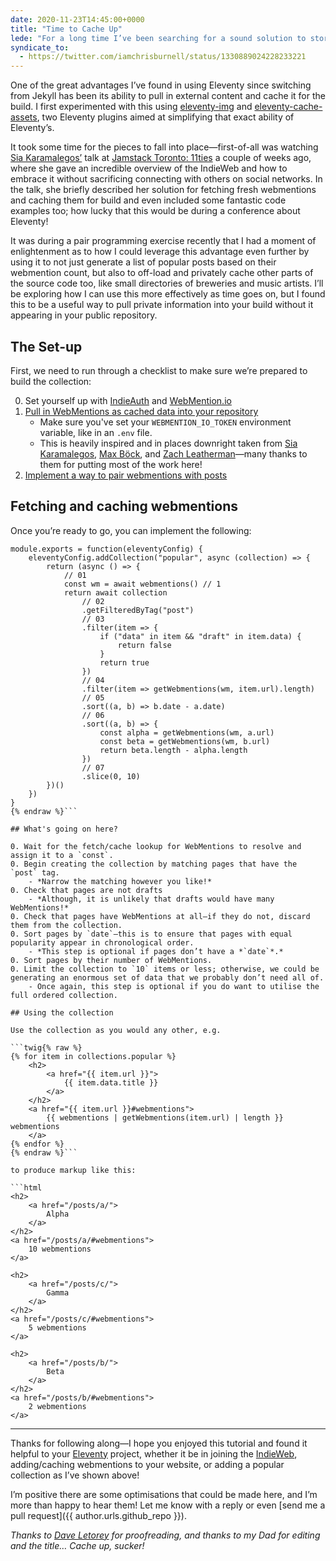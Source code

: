 ```yaml
---
date: 2020-11-23T14:45:00+0000
title: "Time to Cache Up"
lede: "For a long time I’ve been searching for a sound solution to storing the entire webmention history of my blog, as packaging it up with the rest of the repository was not cutting it for me. Enter the world of async."
syndicate_to:
  - https://twitter.com/iamchrisburnell/status/1330889024228233221
---
```


One of the great advantages I’ve found in using Eleventy since switching from Jekyll has been its ability to pull in external content and cache it for the build. I first experimented with this using [eleventy-img](https://github.com/11ty/eleventy-img) and [eleventy-cache-assets](https://github.com/11ty/eleventy-cache-assets), two Eleventy plugins aimed at simplifying that exact ability of Eleventy’s.

It took some time for the pieces to fall into place—first-of-all was watching [Sia Karamalegos’](https://sia.codes/) talk at [Jamstack Toronto: 11ties](/note/1603756300/) a couple of weeks ago, where she gave an incredible overview of the IndieWeb and how to embrace it without sacrificing connecting with others on social networks. In the talk, she briefly described her solution for fetching fresh webmentions and caching them for build and even included some fantastic code examples too; how lucky that this would be during a conference about Eleventy!

It was during a pair programming exercise recently that I had a moment of enlightenment as to how I could leverage this advantage even further by using it to not just generate a list of popular posts based on their webmention count, but also to off-load and privately cache other parts of the source code too, like small directories of breweries and music artists. I’ll be exploring how I can use this more effectively as time goes on, but I found this to be a useful way to pull private information into your build without it appearing in your public repository.


## The Set-up

First, we need to run through a checklist to make sure we’re prepared to build the collection:

0. Set yourself up with [IndieAuth](https://indieauth.com/) and [WebMention.io](https://webmention.io/)
0. [Pull in WebMentions as cached data into your repository](https://gist.github.com/chrisburnell/4e29dcf84431808b6c915d87a3b5790e)
    - Make sure you've set your `WEBMENTION_IO_TOKEN` environment variable, like in an `.env` file.
    - This is heavily inspired and in places downright taken from [Sia Karamalegos](https://sia.codes/posts/webmentions-eleventy-in-depth/), [Max Böck](https://github.com/maxboeck/eleventy-webmentions/blob/master/_data/webmentions.js), and [Zach Leatherman](https://github.com/zachleat/zachleat.com/blob/master/_data/webmentions.js)—many thanks to them for putting most of the work here!
0. [Implement a way to pair webmentions with posts](https://gist.github.com/chrisburnell/36134bbb26234a4d92423e352a693f44)

## Fetching and caching webmentions

Once you’re ready to go, you can implement the following:

```javascript{% raw %}
module.exports = function(eleventyConfig) {
    eleventyConfig.addCollection("popular", async (collection) => {
        return (async () => {
            // 01
            const wm = await webmentions() // 1
            return await collection
                // 02
                .getFilteredByTag("post")
                // 03
                .filter(item => {
                    if ("data" in item && "draft" in item.data) {
                        return false
                    }
                    return true
                })
                // 04
                .filter(item => getWebmentions(wm, item.url).length)
                // 05
                .sort((a, b) => b.date - a.date)
                // 06
                .sort((a, b) => {
                    const alpha = getWebmentions(wm, a.url)
                    const beta = getWebmentions(wm, b.url)
                    return beta.length - alpha.length
                })
                // 07
                .slice(0, 10)
        })()
    })
}
{% endraw %}```

## What's going on here?

0. Wait for the fetch/cache lookup for WebMentions to resolve and assign it to a `const`.
0. Begin creating the collection by matching pages that have the `post` tag.
    - *Narrow the matching however you like!*
0. Check that pages are not drafts
    - *Although, it is unlikely that drafts would have many WebMentions!*
0. Check that pages have WebMentions at all—if they do not, discard them from the collection.
0. Sort pages by `date`—this is to ensure that pages with equal popularity appear in chronological order.
    - *This step is optional if pages don’t have a *`date`*.*
0. Sort pages by their number of WebMentions.
0. Limit the collection to `10` items or less; otherwise, we could be generating an enormous set of data that we probably don’t need all of.
    - Once again, this step is optional if you do want to utilise the full ordered collection.

## Using the collection

Use the collection as you would any other, e.g.

```twig{% raw %}
{% for item in collections.popular %}
    <h2>
        <a href="{{ item.url }}">
            {{ item.data.title }}
        </a>
    </h2>
    <a href="{{ item.url }}#webmentions">
        {{ webmentions | getWebmentions(item.url) | length }} webmentions
    </a>
{% endfor %}
{% endraw %}```

to produce markup like this:

```html
<h2>
    <a href="/posts/a/">
        Alpha
    </a>
</h2>
<a href="/posts/a/#webmentions">
    10 webmentions
</a>

<h2>
    <a href="/posts/c/">
        Gamma
    </a>
</h2>
<a href="/posts/c/#webmentions">
    5 webmentions
</a>

<h2>
    <a href="/posts/b/">
        Beta
    </a>
</h2>
<a href="/posts/b/#webmentions">
    2 webmentions
</a>
```

---------

Thanks for following along—I hope you enjoyed this tutorial and found it helpful to your [Eleventy](https://www.11ty.dev/) project, whether it be in joining the [IndieWeb](https://indieweb.org/), adding/caching webmentions to your website, or adding a popular collection as I’ve shown above!

I’m positive there are some optimisations that could be made here, and I’m more than happy to hear them! Let me know with a reply or even [send me a pull request]({{ author.urls.github_repo }}).

*Thanks to [Dave Letorey](https://letorey.co.uk) for proofreading, and thanks to my Dad for editing and the title… Cache up, sucker!*
